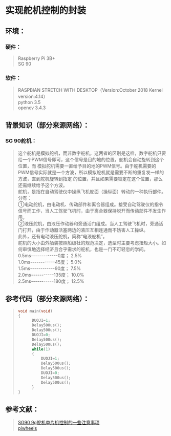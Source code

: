 # 实现舵机控制的封装  
## 环境：  
### 硬件：  
> Raspberry Pi 3B+  
> SG 90
### 软件：
> RASPBIAN STRETCH WITH DESKTOP（Version:October 2018  Kernel version:4.14）  
> python 3.5  
> opencv 3.4.3  
## 背景知识（部分来源网络）：  
### SG 90舵机：  
> 这个舵机是模拟舵机，而非数字舵机，这两者的区别是这样，数字舵机只要给一个PWM信号即可，这个信号是目的地的位置，舵机会自动旋转到这个位置，而 模拟舵机需要一直给予目的地的PWM信号。由于舵机需要的PWM信号实际就是一个方波，所以模拟舵机就是需要不断的重复发一样的方波，直到舵机旋转到指定 的位置，并且如果需要锁定在这个位置，那么还需继续给予这个方波。  
> 舵机，是指在自动驾驶仪中操纵飞机舵面（操纵面）转动的一种执行部件。分有：  
> ①电动舵机，由电动机、传动部件和离合器组成。接受自动驾驶仪的指令信号而工作，当人工驾驶飞机时，由于离合器保持脱开而传动部件不发生作用。  
> ②液压舵机，由液压作动器和旁通活门组成。当人工驾驶飞机时，旁通活门打开，由于作动器活塞两边的液压互相连通而不妨害人工操纵。  
> 此外，还有电动液压舵机，简称“电液舵机”。  
> 舵机的大小由外舾装按照船级社的规范决定，选型时主要考虑扭矩大小。如何审慎地选择经济且合乎需求的舵机，也是一门不可轻忽的学问。  
> 0.5ms-------------0度；   2.5%   
> 1.0ms------------45度；   5.0%   
> 1.5ms------------90度；   7.5%  
> 2.0ms-----------135度；   10.0%  
> 2.5ms-----------180度；   12.5%  


## 参考代码（部分来源网络）：  
> ```C++   
> void main(void)  
> {  
>       DUOJI=1;  
>       Delay500us();    
>       Delay500us();    
>       DUOJI=0;    
>       Delay500us();  
>       Delay500us();  
>       while(1)  
>       {  
>           DUOJI=1;  
>           Delay500us();  
>           Delay500us();  
>           DUOJI=0;  
>           Delay500us();  
>           Delay500us();  
>       }  
> }    
## 参考文献：  
> [SG90 9g舵机单片机控制的一些注意事项](http://www.51hei.com/bbs/dpj-78449-1.html)  
> [piwheels](https://www.piwheels.org/)  
